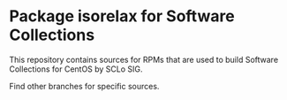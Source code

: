 # Package isorelax for Software Collections

This repository contains sources for RPMs that are used
to build Software Collections for CentOS by SCLo SIG.

Find other branches for specific sources.
